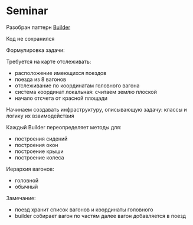 # Seminar

Разобран паттерн [Builder](https://refactoring.guru/design-patterns/builder)

Код не сохранился

Формулировка задачи:


Требуется на карте отслеживать:
* расположение имеющихся поездов
* поезда из 8 вагонов
* отслеживание по  координатам головного вагона
* система координат локальная: считаем землю плоской
* начало отсчета от красной площади

Начинаем создавать инфраструктуру, описывающую задачу: классы и логику их взаимодействия

Каждый Builder переопределяет методы для:
* построения сидений
* построения окон
* построение крыши
* построение колеса

Иерархия вагонов: 
* головной 
* обычный

Замечание:
* поезд хранит список вагонов и координаты головного
* builder собирает вагон по частям далее вагон добавляется в поезд
